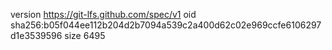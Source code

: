 version https://git-lfs.github.com/spec/v1
oid sha256:b05f044ee112b204d2b7094a539c2a400d62c02e969ccfe6106297d1e3539596
size 6495
